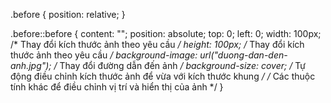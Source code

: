 .before {
  position: relative;
}

.before::before {
  content: "";
  position: absolute;
  top: 0;
  left: 0;
  width: 100px; /* Thay đổi kích thước ảnh theo yêu cầu */
  height: 100px; /* Thay đổi kích thước ảnh theo yêu cầu */
  background-image: url("duong-dan-den-anh.jpg"); /* Thay đổi đường dẫn đến ảnh */
  background-size: cover; /* Tự động điều chỉnh kích thước ảnh để vừa với kích thước khung */
  /* Các thuộc tính khác để điều chỉnh vị trí và hiển thị của ảnh */
}
